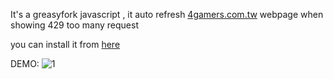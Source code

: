 It's a greasyfork javascript , it auto refresh [4gamers.com.tw](https://www.4gamers.com.tw/) webpage when showing 429 too many request  

you can install it from [here](https://greasyfork.org/zh-TW/scripts/492300)

DEMO:
![1](https://github.com/jmsch23280866/4gamers-429-auto-refresh/assets/58344071/4ec87e69-22cf-4022-b3d4-dbb6c0b60267)
